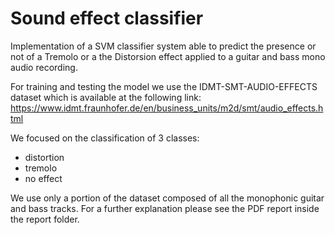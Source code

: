 # Sound effect classifier

Implementation of a SVM classifier system able to predict the presence or not of a Tremolo or a the Distorsion effect applied to a guitar and bass mono audio recording.

For training and testing the model we use the IDMT-SMT-AUDIO-EFFECTS dataset which is available at the following link:
https://www.idmt.fraunhofer.de/en/business_units/m2d/smt/audio_effects.html

We focused on the classification of 3 classes:
- distortion
- tremolo
- no effect

We use only a portion of the dataset composed of all the monophonic guitar and bass tracks. For a further explanation please see the  PDF report inside the report folder.

